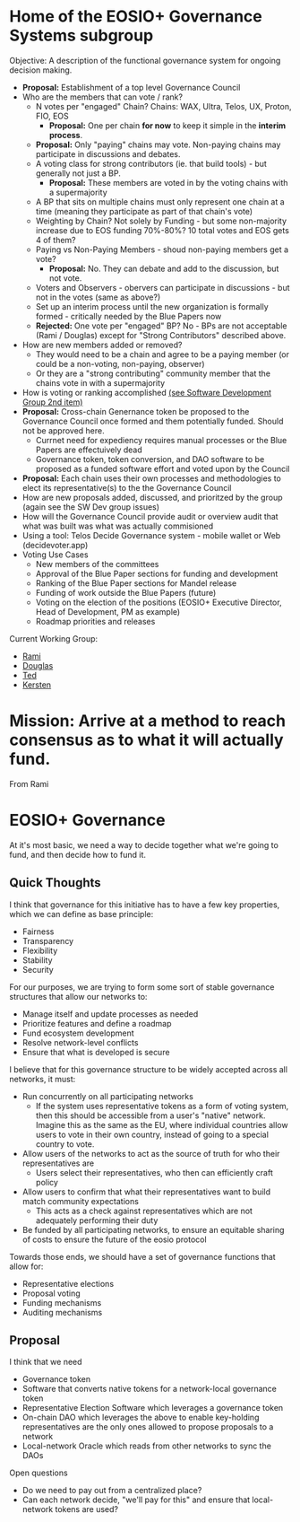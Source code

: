 # Home of the EOSIO+ Governance Systems subgroup

Objective: A description of the functional governance system for ongoing decision making.

  - **Proposal:** Establishment of a top level Governance Council
  - Who are the members that can vote / rank?
    - N votes per "engaged" Chain?  Chains: WAX, Ultra, Telos, UX, Proton, FIO, EOS
      - **Proposal:** One per chain **for now** to keep it simple in the **interim process**.
    - **Proposal:** Only "paying" chains may vote.  Non-paying chains may participate in discussions and debates.
    - A voting class for strong contributors (ie. that build tools) - but generally not just a BP.
      - **Proposal:** These members are voted in by the voting chains with a supermajority
    - A BP that sits on multiple chains must only represent one chain at a time (meaning they participate as part of that chain's vote)
    - Weighting by Chain? Not solely by Funding - but some non-majority increase due to EOS funding 70%-80%? 10 total votes and EOS gets 4 of them?
    - Paying vs Non-Paying Members - shoud non-paying members get a vote?  
      - **Proposal:** No.  They can debate and add to the discussion, but not vote.
    - Voters and Observers - obervers can participate in discussions - but not in the votes (same as above?)
    - Set up an interim process until the new organization is formally formed - critically needed by the Blue Papers now
    - **Rejected:** One vote per "engaged" BP?  No - BPs are not acceptable (Rami / Douglas) except for "Strong Contributors" described above.
  - How are new members added or removed?
    - They would need to be a chain and agree to be a paying member (or could be a non-voting, non-paying, observer)
    - Or they are a "strong contributing" community member that the chains vote in with a supermajority
  - How is voting or ranking accomplished [(see Software Development Group 2nd item)](../SoftwareDevelopment/objectives.md)
  - **Proposal:** Cross-chain Genernance token be proposed to the Governance Council once formed and them potentially funded.  Should not be approved here.
    - Currnet need for expediency requires manual processes or the Blue Papers are effectuively dead
    - Governance token, token conversion, and DAO software to be proposed as a funded software effort and voted upon by the Council
  - **Proposal:** Each chain uses their own processes and methodologies to elect its representative(s) to the the Governance Council
  - How are new proposals added, discussed, and prioritzed by the group (again see the SW Dev group issues)
  - How will the Governance Council provide audit or overview audit that what was built was what was actually commisioned
  - Using a tool: Telos Decide Governance system - mobile wallet or Web (decidevoter.app)
  - Voting Use Cases
    - New members of the committees
    - Approval of the Blue Paper sections for funding and development
    - Ranking of the Blue Paper sections for Mandel release
    - Funding of work outside the Blue Papers (future)
    - Voting on the election of the positions (EOSIO+ Executive Director, Head of Development, PM as example)
    - Roadmap priorities and releases

Current Working Group:
- [Rami](https://github.com/ramijames)
- [Douglas](https://github.com/douglashorn)
- [Ted](https://github.com/tedcahalleos)
- [Kersten](https://github.com/Kersten-TCD)

# Mission: Arrive at a method to reach consensus as to what it will actually fund.

From Rami

# EOSIO+ Governance

At it&#39;s most basic, we need a way to decide together what we&#39;re going to fund, and then decide how to fund it.

## Quick Thoughts

I think that governance for this initiative has to have a few key properties, which we can define as base principle:

- Fairness
- Transparency
- Flexibility
- Stability
- Security

For our purposes, we are trying to form some sort of stable governance structures that allow our networks to:

- Manage itself and update processes as needed
- Prioritize features and define a roadmap
- Fund ecosystem development
- Resolve network-level conflicts
- Ensure that what is developed is secure

I believe that for this governance structure to be widely accepted across all networks, it must:

- Run concurrently on all participating networks
  - If the system uses representative tokens as a form of voting system, then this should be accessible from a user&#39;s &quot;native&quot; network. Imagine this as the same as the EU, where individual countries allow users to vote in their own country, instead of going to a special country to vote.
- Allow users of the networks to act as the source of truth for who their representatives are
  - Users select their representatives, who then can efficiently craft policy
- Allow users to confirm that what their representatives want to build match community expectations
  - This acts as a check against representatives which are not adequately performing their duty
- Be funded by all participating networks, to ensure an equitable sharing of costs to ensure the future of the eosio protocol

Towards those ends, we should have a set of governance functions that allow for:

- Representative elections
- Proposal voting
- Funding mechanisms
- Auditing mechanisms

## Proposal

I think that we need

- Governance token
- Software that converts native tokens for a network-local governance token
- Representative Election Software which leverages a governance token
- On-chain DAO which leverages the above to enable key-holding representatives are the only ones allowed to propose proposals to a network
- Local-network Oracle which reads from other networks to sync the DAOs

Open questions

- Do we need to pay out from a centralized place?
- Can each network decide, &quot;we&#39;ll pay for this&quot; and ensure that local-network tokens are used?
